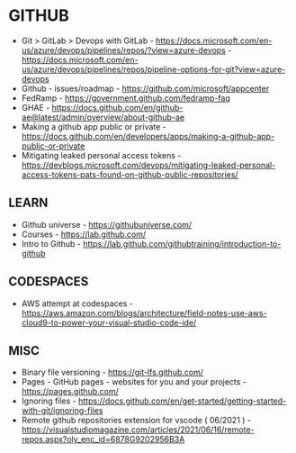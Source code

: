 # GITHUB

* Git > GitLab > Devops with GitLab - https://docs.microsoft.com/en-us/azure/devops/pipelines/repos/?view=azure-devops - 
https://docs.microsoft.com/en-us/azure/devops/pipelines/repos/pipeline-options-for-git?view=azure-devops
* Github - issues/roadmap - https://github.com/microsoft/appcenter
* FedRamp - https://government.github.com/fedramp-faq
* GHAE - https://docs.github.com/en/github-ae@latest/admin/overview/about-github-ae
* Making a github app public or private - https://docs.github.com/en/developers/apps/making-a-github-app-public-or-private
* Mitigating leaked personal access tokens - https://devblogs.microsoft.com/devops/mitigating-leaked-personal-access-tokens-pats-found-on-github-public-repositories/

## LEARN

* Github universe - https://githubuniverse.com/
* Courses - https://lab.github.com/
* Intro to Github - https://lab.github.com/githubtraining/introduction-to-github 

## CODESPACES

* AWS attempt at codespaces - https://aws.amazon.com/blogs/architecture/field-notes-use-aws-cloud9-to-power-your-visual-studio-code-ide/

## MISC
 
* Binary file versioning - https://git-lfs.github.com/
* Pages - GitHub pages - websites for you and your projects - https://pages.github.com/
* Ignoring files - https://docs.github.com/en/get-started/getting-started-with-git/ignoring-files
* Remote github repositories extension for vscode ( 06/2021 ) - https://visualstudiomagazine.com/articles/2021/06/16/remote-repos.aspx?oly_enc_id=6878G9202956B3A